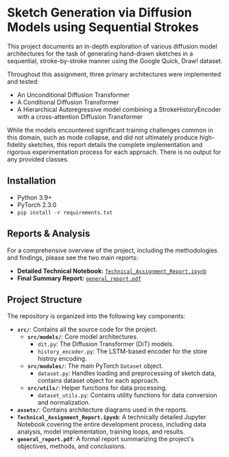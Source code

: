 # Sketch Generation via Diffusion Models using Sequential Strokes

This project documents an in-depth exploration of various diffusion model architectures for the task of generating hand-drawn sketches in a sequential, stroke-by-stroke manner using the Google Quick, Draw! dataset.

Throughout this assignment, three primary architectures were implemented and tested:
- An Unconditional Diffusion Transformer
- A Conditional Diffusion Transformer
- A Hierarchical Autoregressive model combining a StrokeHistoryEncoder with a cross-attention Diffusion Transformer

While the models encountered significant training challenges common in this domain, such as mode collapse, and did not ultimately produce high-fidelity sketches, this report details the complete implementation and rigorous experimentation process for each approach. There is no output for any provided classes.

## Installation
- Python 3.9+
- PyTorch 2.3.0
- `pip install -r requirements.txt`

## Reports & Analysis

For a comprehensive overview of the project, including the methodologies and findings, please see the two main reports:

* **Detailed Technical Notebook:** [`Technical_Assignment_Report.ipynb`](Technical_Assignment_Report.ipynb)
* **Final Summary Report:** [`general_report.pdf`](general_report.pdf)

## Project Structure

The repository is organized into the following key components:

* **`src/`**: Contains all the source code for the project.
    * **`src/models/`**: Core model architectures.
        * `dit.py`: The Diffusion Transformer (DiT) models.
        * `history_encoder.py`: The LSTM-based encoder for the store histroy encoding.
    * **`src/modules/`**: The main PyTorch `Dataset` object.
        * `dataset.py`: Handles loading and preprocessing of sketch data, contains dataset object for each approach.
    * **`src/utils/`**: Helper functions for data processing.
        * `dataset_utils.py`: Contains utility functions for data conversion and normalization.
* **`assets/`**: Contains architecture diagrams used in the reports.
* **`Technical_Assignment_Report.ipynb`**: A technically detailed Jupyter Notebook covering the entire development process, including data analysis, model implementation, training loops, and results.
* **`general_report.pdf`**: A formal report summarizing the project's objectives, methods, and conclusions.
